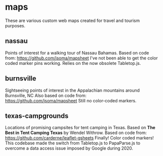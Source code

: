 # maps
These are various custom web maps created for travel and tourism purposes.

## nassau
Points of interest for a walking tour of Nassau Bahamas.
Based on code from:
https://github.com/jsoma/mapsheet
I've not been able to get the color coded marker pins working. Relies on the now obsolete Tabletop.js.


## burnsville
 Sightseeing points of interest in the Appalachian mountains around Burnsville, NC
 Also based on code from:
https://github.com/jsoma/mapsheet
Still no color-coded markers.

## texas-campgrounds
 Locations of promising campsites for tent camping in Texas. Based on **The Best in Tent Camping Texas** by Wendel Withrow.
Based on code from:
https://github.com/carderne/leaflet-gsheets
Finally! Color coded markers! This codebase made the switch from Tabletop.js to PapaParse.js to overcome a data access issue imposed by Google during 2020.